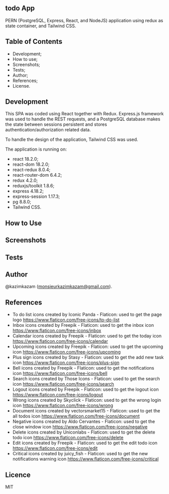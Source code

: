 ## todo App

PERN (PostgreSQL, Express, React, and NodeJS) application using redux as state container, and Tailwind CSS.

## Table of Contents

- Development;
- How to use;
- Screenshots;
- Tests;
- Author;
- References;
- License.

## Development

This SPA was coded using React together with Redux. Express.js framework was used to handle the REST requests, and a PostgreSQL database makes the state between sessions persistent and stores authentication/authorization related data.

To handle the design of the application, Tailwind CSS was used.

The application is running on:
- react 18.2.0;
- react-dom 18.2.0;
- react-redux 8.0.4;
- react-router-dom 6.4.2;
- redux 4.2.0;
- reduxjs/toolkit 1.8.6;
- express 4.18.2;
- express-session 1.17.3;
- pg 8.8.0;
- Tailwind CSS.

## How to Use



## Screenshots



## Tests



## Author

@kazimkazam (monsieurkazimkazam@gmail.com).

## References

- To do list icons created by Iconic Panda - Flaticon: used to get the page logo https://www.flaticon.com/free-icons/to-do-list
- Inbox icons created by Freepik - Flaticon: used to get the inbox icon https://www.flaticon.com/free-icons/inbox
- Calendar icons created by Freepik - Flaticon: used to get the today icon https://www.flaticon.com/free-icons/calendar
- Upcoming icons created by Freepik - Flaticon: used to get the upcoming icon https://www.flaticon.com/free-icons/upcoming
- Plus sign icons created by Stasy - Flaticon: used to get the add new task icon https://www.flaticon.com/free-icons/plus-sign
- Bell icons created by Freepik - Flaticon: used to get the notifications icon https://www.flaticon.com/free-icons/bell
- Search icons created by Those Icons - Flaticon: used to get the search icon https://www.flaticon.com/free-icons/search
- Logout icons created by Freepik - Flaticon: used to get the logout icon https://www.flaticon.com/free-icons/logout
- Wrong icons created by Skyclick - Flaticon: used to get the wrong login icon https://www.flaticon.com/free-icons/wrong
- Document icons created by vectorsmarket15 - Flaticon: used to get the all todos icon https://www.flaticon.com/free-icons/document
- Negative icons created by Aldo Cervantes - Flaticon: used to get the close window icon https://www.flaticon.com/free-icons/negative
- Delete icons created by Uniconlabs - Flaticon: used to get the delete todo icon https://www.flaticon.com/free-icons/delete
- Edit icons created by Freepik - Flaticon: used to get the edit todo icon https://www.flaticon.com/free-icons/edit
- Critical icons created by juicy_fish - Flaticon: used to get the new notifications warning icon https://www.flaticon.com/free-icons/critical

## Licence

MIT